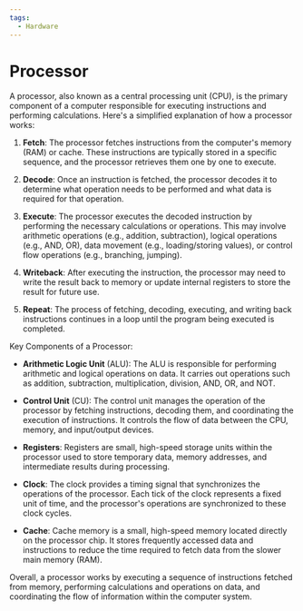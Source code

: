 ```yaml
---
tags:
  - Hardware
---
```


# Processor

A processor, also known as a central processing unit (CPU), is the primary component of a computer responsible for executing instructions and performing calculations. Here's a simplified explanation of how a processor works:

1. **Fetch**: The processor fetches instructions from the computer's memory (RAM) or cache. These instructions are typically stored in a specific sequence, and the processor retrieves them one by one to execute.

2. **Decode**: Once an instruction is fetched, the processor decodes it to determine what operation needs to be performed and what data is required for that operation.

3. **Execute**: The processor executes the decoded instruction by performing the necessary calculations or operations. This may involve arithmetic operations (e.g., addition, subtraction), logical operations (e.g., AND, OR), data movement (e.g., loading/storing values), or control flow operations (e.g., branching, jumping).

4. **Writeback**: After executing the instruction, the processor may need to write the result back to memory or update internal registers to store the result for future use.

5. **Repeat**: The process of fetching, decoding, executing, and writing back instructions continues in a loop until the program being executed is completed.

Key Components of a Processor:

- **Arithmetic Logic Unit** (ALU): The ALU is responsible for performing arithmetic and logical operations on data. It carries out operations such as addition, subtraction, multiplication, division, AND, OR, and NOT.

- **Control Unit** (CU): The control unit manages the operation of the processor by fetching instructions, decoding them, and coordinating the execution of instructions. It controls the flow of data between the CPU, memory, and input/output devices.

- **Registers**: Registers are small, high-speed storage units within the processor used to store temporary data, memory addresses, and intermediate results during processing.

- **Clock**: The clock provides a timing signal that synchronizes the operations of the processor. Each tick of the clock represents a fixed unit of time, and the processor's operations are synchronized to these clock cycles.

- **Cache**: Cache memory is a small, high-speed memory located directly on the processor chip. It stores frequently accessed data and instructions to reduce the time required to fetch data from the slower main memory (RAM).

Overall, a processor works by executing a sequence of instructions fetched from memory, performing calculations and operations on data, and coordinating the flow of information within the computer system.